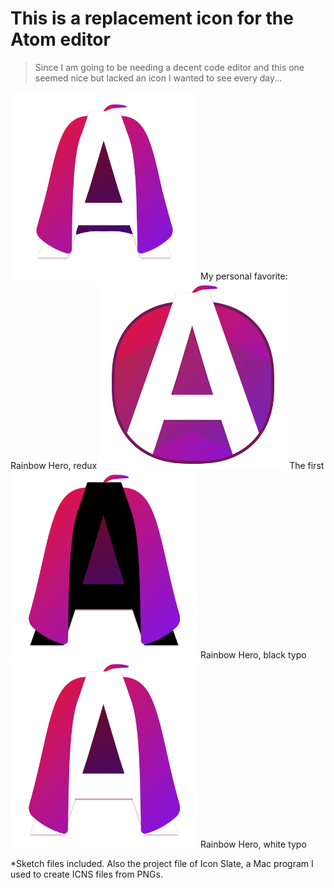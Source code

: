 
# This is a replacement icon for the Atom editor
> Since I am going to be needing a decent code editor and this one seemed nice but lacked an icon I wanted to see every day...


<img src="atom_rainbow-hero.png" width="300" />
My personal favorite: Rainbow Hero, redux


<img src="atom-icon.png" width="300" />
The first


<img src="atom-icon_rainbow-hero_black.png" width="300" />
Rainbow Hero, black typo


<img src="atom-icon_rainbow-hero_white.png" width="300" />
Rainbow Hero, white typo


*Sketch files included. Also the project file of Icon Slate, a Mac program I used to create ICNS files from PNGs.
